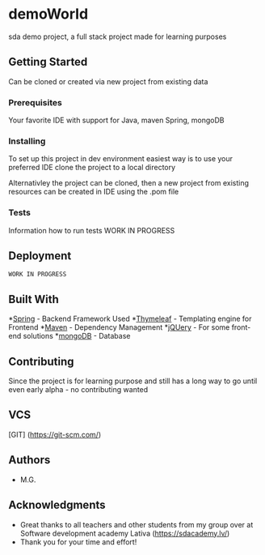 # demoWorld
sda demo project, a full stack project made for learning purposes

## Getting Started
Can be cloned or created via new project from existing data

### Prerequisites

Your favorite IDE with support for Java, maven Spring, mongoDB

### Installing

To set up this project in dev environment easiest way is to use your preferred IDE clone the project to a local directory

Alternativley the project can be cloned, then a new project from existing resources can be created in IDE using the .pom file

### Tests 

  Information how to run tests WORK IN PROGRESS
  
 ## Deployment
  
    WORK IN PROGRESS

## Built With

*[Spring](https://spring.io/) - Backend Framework Used
*[Thymeleaf](https://www.thymeleaf.org/) - Templating engine for Frontend
*[Maven](https://maven.apache.org/) - Dependency Management
*[jQUery](https://jquery.com/) - For some front-end solutions
*[mongoDB](https://www.mongodb.com/) - Database

## Contributing
Since the project is for learning purpose and still has a long way to go until even early alpha - no contributing wanted

## VCS
[GIT] (https://git-scm.com/)

## Authors 
* M.G.  

## Acknowledgments

* Great thanks to all teachers and other students from my group over at Software development academy Lativa (https://sdacademy.lv/) 
* Thank you for your time and effort!
